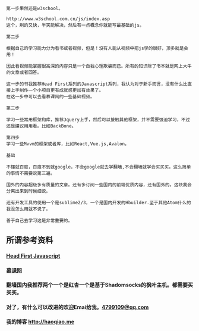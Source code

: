 

    
    第一步果然还是w3school。
    
    http://www.w3school.com.cn/js/index.asp
    这个，刷的又快，半天能解决，然后有一点概念你就能写最基础的js。
    
    第二步
    
    根据自己的学习能力分为看书或者视频，但是！没有人能从视频中把js学的很好，顶多就是会用！
    
    因此看视频能掌握很高深的内容只是一个自我心理欺骗而已。所有的知识除了书本就是网上大牛的文章或者回答。
    
    这一步的书我推荐Head First系列的Javascript系列，我认为对于新手而言，没有什么比直接上手制作一个小项目更有成就感更加有效果了。
    在这一步中可以去看慕课网的一些基础视频。
    
    第三步
    
    学习一些常用框架和库，推荐Jquery上手，然后可以接触其他框架，并不需要强迫学习，不过还是建议用用看。比如BackBone。
    
    第四步 
    学习一些Mvvm的框架或者库，比如React,Vue.js,Avalon。
    
    基础
    
    不懂就百度，百度不到就google，不会google就去学翻墙,不会翻墙就学会买买买。这么简单的事情不需要说第三遍。
    
    国外的内容超级多有质量的文章。还有多订阅一些国内的前端优质内容，还有国外的。这块我会分离出来到时候细说。
    
    还有开发工具的使用一个是sublime2/3，一个是国内开发的Hbuilder.至于其他Atom什么的我没怎么用就不说了。
    
    善于自己去学习这是非常重要的。
    
    
    
    
    
    



  
## 所谓参考资料


#### [Head First Javascript](http://book.douban.com/subject/3310241/)  

#### [慕课网](http://www.imooc.com/course/list?c=javascript)

#### 翻墙国内我推荐两个一个是红杏一个是基于Shadomsocks的枫叶主机。都需要买买买。

#### 对了，有什么可以改进的欢迎Emai给我。<4799109@qq.com>

#### 我的博客 <http://haoqiao.me>


